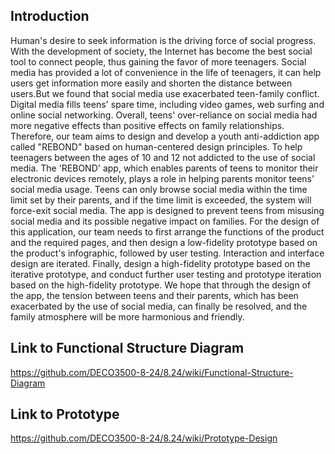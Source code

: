## Introduction
Human's desire to seek information is the driving force of social progress. With the development of society, the Internet has become the best social tool to connect people, thus gaining the favor of more teenagers. Social media has provided a lot of convenience in the life of teenagers, it can help users get information more easily and shorten the distance between users.But we found that social media use exacerbated teen-family conflict. Digital media fills teens' spare time, including video games, web surfing and online social networking. Overall, teens' over-reliance on social media had more negative effects than positive effects on family relationships.
Therefore, our team aims to design and develop a youth anti-addiction app called "REBOND" based on human-centered design principles. To help teenagers between the ages of 10 and 12 not addicted to the use of social media. The 'REBOND' app, which enables parents of teens to monitor their electronic devices remotely, plays a role in helping parents monitor teens' social media usage. Teens can only browse social media within the time limit set by their parents, and if the time limit is exceeded, the system will force-exit social media. The app is designed to prevent teens from misusing social media and its possible negative impact on families.
For the design of this application, our team needs to first arrange the functions of the product and the required pages, and then design a low-fidelity prototype based on the product's infographic, followed by user testing. Interaction and interface design are iterated. Finally, design a high-fidelity prototype based on the iterative prototype, and conduct further user testing and prototype iteration based on the high-fidelity prototype. We hope that through the design of the app, the tension between teens and their parents, which has been exacerbated by the use of social media, can finally be resolved, and the family atmosphere will be more harmonious and friendly.


## Link to Functional Structure Diagram
https://github.com/DECO3500-8-24/8.24/wiki/Functional-Structure-Diagram

## Link to Prototype
https://github.com/DECO3500-8-24/8.24/wiki/Prototype-Design


